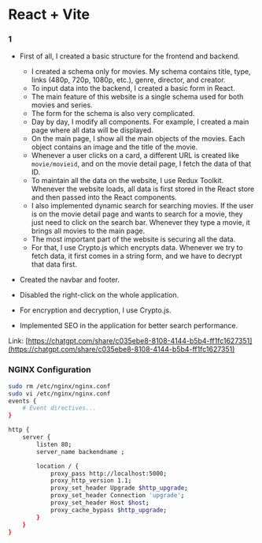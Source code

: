# React + Vite

### 1
- First of all, I created a basic structure for the frontend and backend. 
  - I created a schema only for movies. My schema contains title, type, links (480p, 720p, 1080p, etc.), genre, director, and creator.
  - To input data into the backend, I created a basic form in React.
  - The main feature of this website is a single schema used for both movies and series.
  - The form for the schema is also very complicated.
  - Day by day, I modify all components. For example, I created a main page where all data will be displayed.
  - On the main page, I show all the main objects of the movies. Each object contains an image and the title of the movie.
  - Whenever a user clicks on a card, a different URL is created like `movie/movieid`, and on the movie detail page, I fetch the data of that ID.
  - To maintain all the data on the website, I use Redux Toolkit. Whenever the website loads, all data is first stored in the React store and then passed into the React components.
  - I also implemented dynamic search for searching movies. If the user is on the movie detail page and wants to search for a movie, they just need to click on the search bar. Whenever they type a movie, it brings all movies to the main page.
  - The most important part of the website is securing all the data.
  - For that, I use Crypto.js which encrypts data. Whenever we try to fetch data, it first comes in a string form, and we have to decrypt that data first.

- Created the navbar and footer.
- Disabled the right-click on the whole application.
- For encryption and decryption, I use Crypto.js.
- Implemented SEO in the application for better search performance.

Link: [https://chatgpt.com/share/c035ebe8-8108-4144-b5b4-ff1fc1627351](https://chatgpt.com/share/c035ebe8-8108-4144-b5b4-ff1fc1627351)

### NGINX Configuration

```bash
sudo rm /etc/nginx/nginx.conf
sudo vi /etc/nginx/nginx.conf
events {
    # Event directives...
}

http {
    server {
        listen 80;
        server_name backendname ;

        location / {
            proxy_pass http://localhost:5000;
            proxy_http_version 1.1;
            proxy_set_header Upgrade $http_upgrade;
            proxy_set_header Connection 'upgrade';
            proxy_set_header Host $host;
            proxy_cache_bypass $http_upgrade;
        }
    }
}
